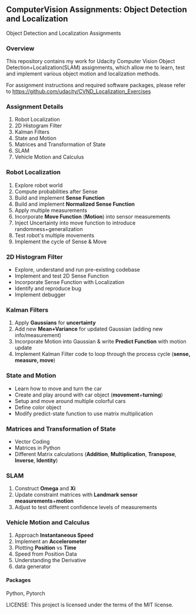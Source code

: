 ## ComputerVision Assignments: Object Detection and Localization
Object Detection and Localization Assignments
### Overview
This repository contains my work for Udacity Computer Vision Object Detection+Localization(SLAM) assignments, which allow me to learn, test and implement various object motion and localization methods. 

For assignment instructions and required software packages, please refer to https://github.com/udacity/CVND_Localization_Exercises

### Assignment Details
1. Robot Localization
2. 2D Histogram Filter
3. Kalman Filters
4. State and Motion
5. Matrices and Transformation of State
6. SLAM
7. Vehicle Motion and Calculus

### Robot Localization
1. Explore robot world
2. Compute probabilities after Sense
3. Build and implement **Sense Function**
4. Build and implement **Normalized Sense Function**
5. Apply multiple measurements
6. Incorporate **Move Function** (**Motion**) into sensor measurements
7. Inject Uncertainty into move function to introduce randomness+generalization
8. Test robot's multiple movements
9. Implement the cycle of Sense & Move

### 2D Histogram Filter
- Explore, understand and run pre-existing codebase
- Implement and test 2D Sense Function
- Incorporate Sense Function with Localization
- Identify and reproduce bug
- Implement debugger

### Kalman Filters
1. Apply **Gaussians** for **uncertainty**
2. Add new **Mean+Variance** for updated Gaussian (adding new info/measurement)
3. Incorporate Motion into Gaussian & write **Predict Function** with motion update
4. Implement Kalman Filter code to loop through the process cycle (**sense, measure, move**)

### State and Motion
- Learn how to move and turn the car
- Create and play around with car object (**movement**+**turning**)
- Setup and move around multiple colorful cars
- Define color object
- Modify predict-state function to use matrix multiplication

### Matrices and Transformation of State
- Vector Coding
- Matrices in Python
- Different Matrix calculations (**Addition**, **Multiplication**, **Transpose**, **Inverse**, **Identity**)

### SLAM
1. Construct **Omega** and **Xi**
2. Update constraint matrices with **Landmark sensor measurements**+**motion**
3. Adjust to test different confidence levels of measurements

### Vehicle Motion and Calculus
1. Approach **Instantaneous Speed**
2. Implement an **Accelerometer**
3. Plotting **Position** vs **Time**
4. Speed from Position Data
5. Understanding the Derivative
6. data generator

#### Packages 
Python, Pytorch

LICENSE: This project is licensed under the terms of the MIT license.
